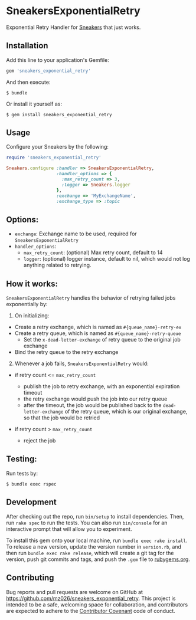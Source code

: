 # SneakersExponentialRetry

Exponential Retry Handler for [Sneakers](https://github.com/jondot/sneakers) that just works.

## Installation

Add this line to your application's Gemfile:

```ruby
gem 'sneakers_exponential_retry'
```

And then execute:

    $ bundle

Or install it yourself as:

    $ gem install sneakers_exponential_retry

## Usage

Configure your Sneakers by the following:

```ruby
require 'sneakers_exponential_retry'

Sneakers.configure :handler => SneakersExponentialRetry,
                   :handler_options => {
                     :max_retry_count => 3,
                     :logger => Sneakers.logger
                   },
                   :exchange => 'MyExchangeName',
                   :exchange_type => :topic
```

## Options:

- `exchange`: Exchange name to be used, required for `SneakersExponentialRetry`
- `handler_options`:
  - `max_retry_count`: (optional) Max retry count, default to 14
  - `logger`: (optional) logger instance, default to nil, which would not log anything related to retrying.

## How it works:

`SneakersExponentialRetry` handles the behavior of retrying failed jobs exponentially by:

1. On initializing:
  - Create a retry exchange, which is named as `#{queue_name}-retry-ex`
  - Create a retry queue, which is named as `#{queue_name}-retry-queue`
    - Set the `x-dead-letter-exchange` of retry queue to the original job exchange
  - Bind the retry queue to the retry exchange

2. Whenever a job fails, `SneakersExponentialRetry` would:
  - if retry count <= `max_retry_count`
    - publish the job to retry exchange, with an exponential expiration timeout
    - the retry exchange would push the job into our retry queue
    - after the timeout, the job would be published back to the `dead-letter-exchange` of the retry queue, which is our original exchange, so that the job would be retried

  - if retry count > `max_retry_count`
    - reject the job

## Testing:

Run tests by:

```
$ bundle exec rspec
```

## Development

After checking out the repo, run `bin/setup` to install dependencies. Then, run `rake spec` to run the tests. You can also run `bin/console` for an interactive prompt that will allow you to experiment.

To install this gem onto your local machine, run `bundle exec rake install`. To release a new version, update the version number in `version.rb`, and then run `bundle exec rake release`, which will create a git tag for the version, push git commits and tags, and push the `.gem` file to [rubygems.org](https://rubygems.org).

## Contributing

Bug reports and pull requests are welcome on GitHub at https://github.com/mz026/sneakers_exponential_retry. This project is intended to be a safe, welcoming space for collaboration, and contributors are expected to adhere to the [Contributor Covenant](http://contributor-covenant.org) code of conduct.

